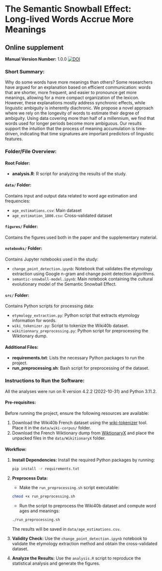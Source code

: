 # The Semantic Snowball Effect: Long-lived Words Accrue More Meanings
## Online supplement

**Manual Version Number:** 1.0.0
[![DOI](https://zenodo.org/badge/DOI/10.5281/zenodo.10988781.svg)](https://doi.org/10.5281/zenodo.10988781)

### Short Summary:
Why do some words have more meanings than others? Some researchers have argued for an explanation based on efficient communication: words that are shorter, more frequent, and easier to pronounce get more meanings, allowing for a more compact organization of the lexicon. However, these explanations mostly address synchronic effects, while linguistic ambiguity is inherently diachronic. We propose a novel approach where we rely on the longevity of words to estimate their degree of ambiguity. Using data covering more than half of a millennium, we find that words used for longer periods become more ambiguous. Our results support the intuition that the process of meaning accumulation is time-driven, indicating that time signatures are important predictors of linguistic features.

### Folder/File Overview:

#### Root Folder:
- **analysis.R**: R script for analyzing the results of the study.

#### `data/` Folder:
Contains input and output data related to word age estimation and frequencies:
- `age_estimations.csv`: Main dataset
- `age_estimation_1800.csv`: Cross-validated dataset

#### `figures/` Folder:
Contains the figures used both in the paper and the supplementary material.

#### `notebooks/` Folder:
Contains Jupyter notebooks used in the study:
- `change_point_detection.ipynb`: Notebook that validates the etymology extraction using Google n-gram and change point detection algorithms.
- `semantic-snowball-model.ipynb`: Main notebook containing the cultural evolutionary model of the Semantic Snowball Effect.

#### `src/` Folder:
Contains Python scripts for processing data:
- `etymology_extraction.py`: Python script that extracts etymology information for words.
- `wiki_tokenizer.py`: Script to tokenize the Wiki40b dataset.
- `wikitionnary_preprocessing.py`: Python script for preprocessing the Wiktionary dump.

#### Additional Files:
- **requirements.txt**: Lists the necessary Python packages to run the project.
- **run_preprocessing.sh**: Bash script for preprocessing of the dataset.

### Instructions to Run the Software:

All the analyses were run on R version 4.2.2 (2022-10-31) and Python 3.11.2.

#### Pre-requisites:
Before running the project, ensure the following resources are available:
1. Download the Wiki40b French dataset using the [wiki-tokenizer](https://github.com/tpimentelms/wiki-tokenizer) tool. Place it in the `data/wiki-corpus/` folder.
2. Download the French Wiktionary dump from [WiktionaryX](http://redac.univ-tlse2.fr/lexiques/wiktionaryx.html) and place the unpacked files in the `data/WikitionaryX` folder.

#### Workflow:

1. **Install Dependencies:**
   Install the required Python packages by running:
   ```bash
   pip install -r requirements.txt
   ```

2. **Preprocess Data:**
   - Make the `run_preprocessing.sh` script executable:
   ```bash
   chmod +x run_preprocessing.sh
   ```
   - Run the script to preprocess the Wiki40b dataset and compute word ages and meanings:
   ```bash
   ./run_preprocessing.sh
   ```
   The results will be saved in `data/age_estimations.csv`.

3. **Validity Check:**
   Use the `change_point_detection.ipynb` notebook to validate the etymology extraction method and obtain the cross-validated dataset.

4. **Analyze the Results:**
   Use the `analysis.R` script to reproduce the statistical analysis and generate the figures.
